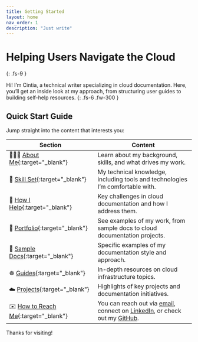 ```yaml
---
title: Getting Started
layout: home
nav_order: 1
description: "Just write"
---
```


# Helping Users Navigate the Cloud
{: .fs-9 }

Hi! I’m Cintia, a technical writer specializing in cloud documentation. Here, you’ll get an inside look at my approach, from structuring user guides to building self-help resources. 
{: .fs-6 .fw-300 }

## Quick Start Guide

Jump straight into the content that interests you:

| Section       | Content                                                                                  |
|---------------|----------------------------------------------------------------------------------------------|
|🙋🏻‍♀️ [About Me](https://cintiamagalhaes.dev/about.html){:target="_blank"} | Learn about my background, skills, and what drives my work.           | 
|🧠 [Skill Set](https://cintiamagalhaes.dev/about/skill-set.html){:target="_blank"}    | My technical knowledge, including tools and technologies I’m comfortable with.              |
|🧩 [How I Help](https://cintiamagalhaes.dev/about/where-i-help.html){:target="_blank"}    | Key challenges in cloud documentation and how I address them.                               |
|💼 [Portfolio](https://cintiamagalhaes.dev/porfolio.html){:target="_blank"} | See examples of my work, from sample docs to cloud documentation projects.                                 |
|📑 [Sample Docs](https://cintiamagalhaes.dev/portfolio/sample-docs.html){:target="_blank"}   | Specific examples of my documentation style and approach.                              |
|☸️ [Guides](https://cintiamagalhaes.dev/portfolio/guides.html){:target="_blank"} | In-depth resources on cloud infrastructure topics.                            |
|☁️ [Projects](https://cintiamagalhaes.dev/portfolio/projects.html){:target="_blank"}      | Highlights of key projects and documentation initiatives.                                 |
|✉️ [How to Reach Me](https://cintiamagalhaes.dev/contact.html){:target="_blank"}     | You can reach out via [email](mailto:), connect on [LinkedIn](https://www.linkedin.com/in/cintiamagalhaes/), or check out my [GitHub](https://github.com/cikasm).            |


Thanks for visiting!


